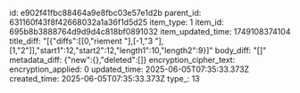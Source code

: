 id: e902f41fbc88464a9e8fbc03e57e1d2b
parent_id: 631160f43f8f42668032a1a36f1d5d25
item_type: 1
item_id: 695b8b3888764d9d9d4c818bf0891032
item_updated_time: 1749108374104
title_diff: "[{\"diffs\":[[0,\"riement \"],[-1,\"3 \"],[1,\"2\"]],\"start1\":12,\"start2\":12,\"length1\":10,\"length2\":9}]"
body_diff: "[]"
metadata_diff: {"new":{},"deleted":[]}
encryption_cipher_text: 
encryption_applied: 0
updated_time: 2025-06-05T07:35:33.373Z
created_time: 2025-06-05T07:35:33.373Z
type_: 13
